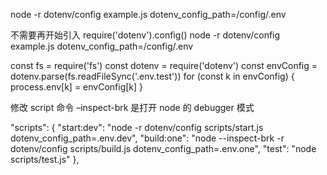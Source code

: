 node -r dotenv/config example.js dotenv_config_path=<yourpath>/config/.env

不需要再开始引入 require('dotenv').config()
node -r dotenv/config example.js dotenv_config_path=<yourpath>/config/.env

const fs = require('fs')
const dotenv = require('dotenv')
const envConfig = dotenv.parse(fs.readFileSync('.env.test'))
for (const k in envConfig) {
process.env[k] = envConfig[k]
}

修改 script 命令
–inspect-brk 是打开 node 的 debugger 模式

"scripts": {
"start:dev": "node -r dotenv/config scripts/start.js dotenv_config_path=.env.dev",
"build:one": "node --inspect-brk -r dotenv/config scripts/build.js dotenv_config_path=.env.one",
"test": "node scripts/test.js"
},
